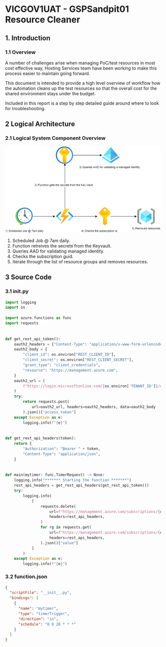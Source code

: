 # VICGOV1UAT - GSPSandpit01 Resource Cleaner
## 1. Introduction
### 1.1	Overview

A number of challenges arise when managing PoC/test resources in most cost effective way, Hosting Services team have been working to make this process easier to maintain going forward.

This document is intended to provide a high level overview of workflow how the automation cleans up the test resources so that the overall cost for the shared environment stays under the budget.

Included in this report is a step by step detailed guide around where to look for troubleshooting.




## 2 Logical Architecture
### 2.1	Logical System Component Overview
![Figure 1: Logical Architecture Overview](./workflow.png)
1. Scheduled Job @ 7am daily.
2. Function retreives the secrets from the Keyvault.
3. Queries AAD for validating managed identity.
4. Checks the subscription guid.
5. Iterate through the list of resource groups and removes resources.




## 3 Source Code
### 3.1 __init__.py
```python
import logging
import os

import azure.functions as func
import requests


def get_rest_api_token():
    oauth2_headers = {"Content-Type": "application/x-www-form-urlencoded"}
    oauth2_body = {
        "client_id": os.environ["REST_CLIENT_ID"],
        "client_secret": os.environ["REST_CLIENT_SECRET"],
        "grant_type": "client_credentials",
        "resource": "https://management.azure.com",
    }
    oauth2_url = (
        f"https://login.microsoftonline.com/{os.environ['TENANT_ID']}/oauth2/token"
    )
    try:
        return requests.post(
            url=oauth2_url, headers=oauth2_headers, data=oauth2_body
        ).json()["access_token"]
    except Exception as e:
        logging.info(f"{e}")


def get_rest_api_headers(token):
    return {
        "Authorization": "Bearer " + token,
        "Content-Type": "application/json",
    }


def main(mytimer: func.TimerRequest) -> None:
    logging.info("******* Starting the function *******")
    rest_api_headers = get_rest_api_headers(get_rest_api_token())
    try:
        logging.info(
            [
                requests.delete(
                    url=f"https://management.azure.com/subscriptions/{os.environ['SUBSCRIPTION_ID']}/resourcegroups/{rg['name']}?api-version=2020-06-01",
                    headers=rest_api_headers,
                )
                for rg in requests.get(
                    url=f"https://management.azure.com/subscriptions/{os.environ['SUBSCRIPTION_ID']}/resourcegroups?api-version=2020-06-01",
                    headers=rest_api_headers,
                ).json()["value"]
            ]
        )
    except Exception as e:
        logging.info(f"{e}")


```
### 3.2 function.json
```json
{
  "scriptFile": "__init__.py",
  "bindings": [
    {
      "name": "mytimer",
      "type": "timerTrigger",
      "direction": "in",
      "schedule": "0 0 20 * * *"
    }
  ]
}
```
